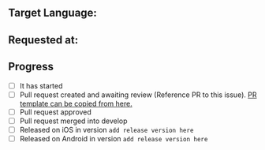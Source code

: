 ## Target Language: <!-- Requested Language Here -->
<!-- Please check that no other request for the same language has been made before submitting this issue. Leave a comment in the issue if you'd like collaborate -->

## Requested at: <!-- enter date of request -->

## Progress

- [ ] It has started
- [ ] Pull request created and awaiting review (Reference PR to this issue). [PR template can be copied from here.](../PULL_REQUEST_TEMPLATE/translation-pull-request-template.md)
- [ ] Pull request approved
- [ ] Pull request merged into develop
- [ ] Released on iOS in version `add release version here`
- [ ] Released on Android in version `add release version here`
